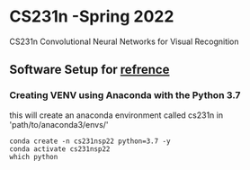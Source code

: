 # CS231n -Spring 2022
CS231n Convolutional Neural Networks for Visual Recognition



## Software Setup for [refrence](https://cs231n.github.io/setup-instructions/)
### Creating VENV using Anaconda with the Python 3.7
this will create an anaconda environment
called cs231n in 'path/to/anaconda3/envs/'

```Shell
conda create -n cs231nsp22 python=3.7 -y
conda activate cs231nsp22
which python
```





